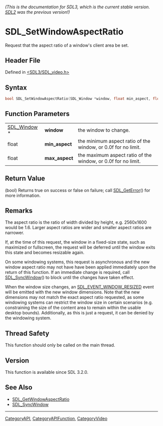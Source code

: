 ###### (This is the documentation for SDL3, which is the current stable version. [SDL2](https://wiki.libsdl.org/SDL2/) was the previous version!)
# SDL_SetWindowAspectRatio

Request that the aspect ratio of a window's client area be set.

## Header File

Defined in [<SDL3/SDL_video.h>](https://github.com/libsdl-org/SDL/blob/main/include/SDL3/SDL_video.h)

## Syntax

```c
bool SDL_SetWindowAspectRatio(SDL_Window *window, float min_aspect, float max_aspect);
```

## Function Parameters

|                            |                |                                                               |
| -------------------------- | -------------- | ------------------------------------------------------------- |
| [SDL_Window](SDL_Window) * | **window**     | the window to change.                                         |
| float                      | **min_aspect** | the minimum aspect ratio of the window, or 0.0f for no limit. |
| float                      | **max_aspect** | the maximum aspect ratio of the window, or 0.0f for no limit. |

## Return Value

(bool) Returns true on success or false on failure; call
[SDL_GetError](SDL_GetError)() for more information.

## Remarks

The aspect ratio is the ratio of width divided by height, e.g. 2560x1600
would be 1.6. Larger aspect ratios are wider and smaller aspect ratios are
narrower.

If, at the time of this request, the window in a fixed-size state, such as
maximized or fullscreen, the request will be deferred until the window
exits this state and becomes resizable again.

On some windowing systems, this request is asynchronous and the new window
aspect ratio may not have have been applied immediately upon the return of
this function. If an immediate change is required, call
[SDL_SyncWindow](SDL_SyncWindow)() to block until the changes have taken
effect.

When the window size changes, an
[SDL_EVENT_WINDOW_RESIZED](SDL_EVENT_WINDOW_RESIZED) event will be emitted
with the new window dimensions. Note that the new dimensions may not match
the exact aspect ratio requested, as some windowing systems can restrict
the window size in certain scenarios (e.g. constraining the size of the
content area to remain within the usable desktop bounds). Additionally, as
this is just a request, it can be denied by the windowing system.

## Thread Safety

This function should only be called on the main thread.

## Version

This function is available since SDL 3.2.0.

## See Also

- [SDL_GetWindowAspectRatio](SDL_GetWindowAspectRatio)
- [SDL_SyncWindow](SDL_SyncWindow)

----
[CategoryAPI](CategoryAPI), [CategoryAPIFunction](CategoryAPIFunction), [CategoryVideo](CategoryVideo)

